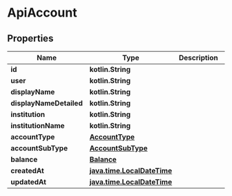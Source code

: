 
# ApiAccount

## Properties
Name | Type | Description | Notes
------------ | ------------- | ------------- | -------------
**id** | **kotlin.String** |  | 
**user** | **kotlin.String** |  | 
**displayName** | **kotlin.String** |  | 
**displayNameDetailed** | **kotlin.String** |  | 
**institution** | **kotlin.String** |  | 
**institutionName** | **kotlin.String** |  | 
**accountType** | [**AccountType**](AccountType.md) |  | 
**accountSubType** | [**AccountSubType**](AccountSubType.md) |  | 
**balance** | [**Balance**](Balance.md) |  | 
**createdAt** | [**java.time.LocalDateTime**](java.time.LocalDateTime.md) |  | 
**updatedAt** | [**java.time.LocalDateTime**](java.time.LocalDateTime.md) |  | 



